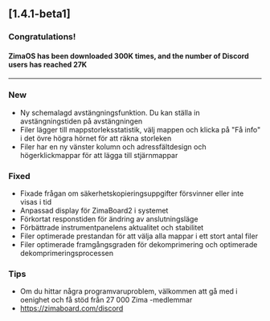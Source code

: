 ## [1.4.1-beta1]
### Congratulations! 
#### ZimaOS has been downloaded 300K times, and the number of Discord users has reached 27K
---
### New
- Ny schemalagd avstängningsfunktion. Du kan ställa in avstängningstiden på avstängningen
- Filer lägger till mappstorleksstatistik, välj mappen och klicka på "Få info" i det övre högra hörnet för att räkna storleken
- Filer har en ny vänster kolumn och adressfältdesign och högerklickmappar för att lägga till stjärnmappar
### Fixed
- Fixade frågan om säkerhetskopieringsuppgifter försvinner eller inte visas i tid
- Anpassad display för ZimaBoard2 i systemet
- Förkortat responstiden för ändring av anslutningsläge
- Förbättrade instrumentpanelens aktualitet och stabilitet
- Filer optimerade prestandan för att välja alla mappar i ett stort antal filer
- Filer optimerade framgångsgraden för dekomprimering och optimerade dekomprimeringsprocessen
### Tips
- Om du hittar några programvaruproblem, välkommen att gå med i oenighet och få stöd från 27 000 Zima -medlemmar
- <a href = "https://zimaboard.com/discord" Target = "_ blank" style = "Color: Blue"> https://zimaboard.com/discord </a>
